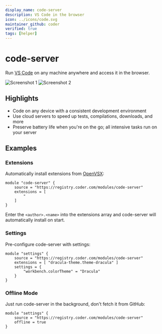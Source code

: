 ```yaml
---
display_name: code-server
description: VS Code in the browser
icon: ../icons/code.svg
maintainer_github: coder
verified: true
tags: [helper]
---
```


# code-server

Run [VS Code](https://github.com/Microsoft/vscode) on any machine anywhere and
access it in the browser.

![Screenshot 1](https://github.com/coder/code-server/raw/main/docs/assets/screenshot-1.png?raw=true)
![Screenshot 2](https://github.com/coder/code-server/raw/main/docs/assets/screenshot-2.png?raw=true)

## Highlights

- Code on any device with a consistent development environment
- Use cloud servers to speed up tests, compilations, downloads, and more
- Preserve battery life when you're on the go; all intensive tasks run on your
  server

## Examples

### Extensions

Automatically install extensions from [OpenVSX](https://open-vsx.org/):

```hcl
module "code-server" {
    source = "https://registry.coder.com/modules/code-server"
    extensions = [
        "
    ]
}
```

Enter the `<author>.<name>` into the extensions array and code-server will automatically install on start.

### Settings

Pre-configure code-server with settings:

```hcl
module "settings" {
    source = "https://registry.coder.com/modules/code-server"
    extensions = [ "dracula-theme.theme-dracula" ]
    settings = {
        "workbench.colorTheme" = "Dracula"
    }
}
```

### Offline Mode

Just run code-server in the background, don't fetch it from GitHub:

```hcl
module "settings" {
    source = "https://registry.coder.com/modules/code-server"
    offline = true
}
```